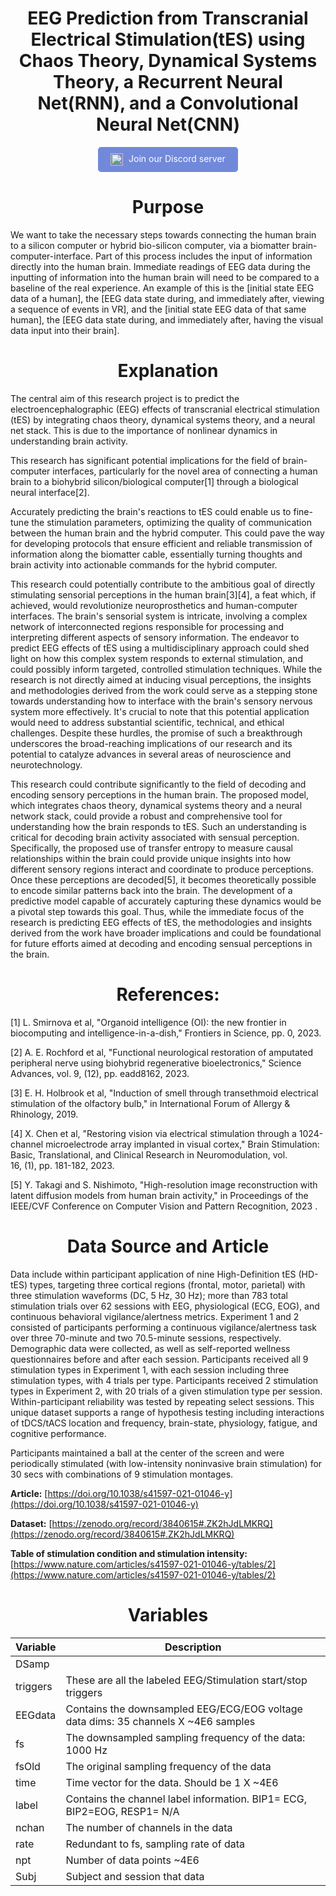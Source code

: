 <h1 align="center">EEG Prediction from Transcranial Electrical Stimulation(tES) using Chaos Theory, Dynamical Systems Theory, a Recurrent Neural Net(RNN), and a Convolutional Neural Net(CNN)</h1>

<p align="center">
  <a href="https://discord.gg/HBHGvDxDmt" style="display: inline-block; background-color: #7289DA; color: #FFFFFF; padding: 10px 20px; border-radius: 5px; text-decoration: none;">
    <img src="https://logodownload.org/wp-content/uploads/2017/11/discord-logo-0.png" alt="Discord logo" width="20" height="20" style="vertical-align: middle; margin-right: 5px;">
    Join our Discord server
  </a>
</p>

<h1 align="center">Purpose</h1>

We want to take the necessary steps towards connecting the human brain to a silicon computer or hybrid bio-silicon computer, via a biomatter brain-computer-interface. Part of this process includes the input of information directly into the human brain. Immediate readings of EEG data during the inputting of information into the human brain will need to be compared to a baseline of the real experience. An example of this is the [initial state EEG data of a human], the [EEG data state during, and immediately after, viewing a sequence of events in VR], and the [initial state EEG data of that same human], the [EEG data state during, and immediately after, having the visual data input into their brain].

<h1 align="center">Explanation</h1>

The central aim of this research project is to predict the electroencephalographic (EEG) effects of transcranial electrical stimulation (tES) by integrating chaos theory, dynamical systems theory, and a neural net stack. This is due to the importance of nonlinear dynamics in understanding brain activity.

This research has significant potential implications for the field of brain-computer interfaces, particularly for the novel area of connecting a human brain to a biohybrid silicon/biological computer[1] through a biological neural interface[2].

Accurately predicting the brain's reactions to tES could enable us to fine-tune the stimulation parameters, optimizing the quality of communication between the human brain and the hybrid computer. This could pave the way for developing protocols that ensure efficient and reliable transmission of information along the biomatter cable, essentially turning thoughts and brain activity into actionable commands for the hybrid computer.

This research could potentially contribute to the ambitious goal of directly stimulating sensorial perceptions in the human brain[3][4], a feat which, if achieved, would revolutionize neuroprosthetics and human-computer interfaces. The brain's sensorial system is intricate, involving a complex network of interconnected regions responsible for processing and interpreting different aspects of sensory information. The endeavor to predict EEG effects of tES using a multidisciplinary approach could shed light on how this complex system responds to external stimulation, and could possibly inform targeted, controlled stimulation techniques. While the research is not directly aimed at inducing visual perceptions, the insights and methodologies derived from the work could serve as a stepping stone towards understanding how to interface with the brain's sensory nervous system more effectively. It's crucial to note that this potential application would need to address substantial scientific, technical, and ethical challenges. Despite these hurdles, the promise of such a breakthrough underscores the broad-reaching implications of our research and its potential to catalyze advances in several areas of neuroscience and neurotechnology.

This research could contribute significantly to the field of decoding and encoding sensory perceptions in the human brain. The proposed model, which integrates chaos theory, dynamical systems theory and a neural network stack, could provide a robust and comprehensive tool for understanding how the brain responds to tES. Such an understanding is critical for decoding brain activity associated with sensual perception. Specifically, the proposed use of transfer entropy to measure causal relationships within the brain could provide unique insights into how different sensory regions interact and coordinate to produce perceptions. Once these perceptions are decoded[5], it becomes theoretically possible to encode similar patterns back into the brain. The development of a predictive model capable of accurately capturing these dynamics would be a pivotal step towards this goal. Thus, while the immediate focus of the research is predicting EEG effects of tES, the methodologies and insights derived from the work have broader implications and could be foundational for future efforts aimed at decoding and encoding sensual perceptions in the brain.

<h1 align="center">References:</h1>

[1] L. Smirnova et al, "Organoid intelligence (OI): the new frontier in biocomputing and intelligence-in-a-dish," Frontiers in Science, pp. 0, 2023.

[2] A. E. Rochford et al, "Functional neurological restoration of amputated peripheral nerve using biohybrid regenerative bioelectronics," Science Advances, vol. 9, (12), pp. eadd8162, 2023.

[3] E. H. Holbrook et al, "Induction of smell through transethmoid electrical stimulation of the olfactory bulb," in International Forum of Allergy & Rhinology, 2019.

[4] X. Chen et al, "Restoring vision via electrical stimulation through a 1024-channel microelectrode array implanted in visual cortex," Brain Stimulation: Basic, Translational, and Clinical Research in Neuromodulation, vol. 16, (1), pp. 181-182, 2023.

[5] Y. Takagi and S. Nishimoto, "High-resolution image reconstruction with latent diffusion models from human brain activity," in Proceedings of the IEEE/CVF Conference on Computer Vision and Pattern Recognition, 2023 .

<h1 align="center">Data Source and Article</h1>

Data include within participant application of nine High-Definition tES (HD-tES) types, targeting three cortical regions (frontal, motor, parietal) with three stimulation waveforms (DC, 5 Hz, 30 Hz); more than 783 total stimulation trials over 62 sessions with EEG, physiological (ECG, EOG), and continuous behavioral vigilance/alertness metrics. Experiment 1 and 2 consisted of participants performing a continuous vigilance/alertness task over three 70-minute and two 70.5-minute sessions, respectively. Demographic data were collected, as well as self-reported wellness questionnaires before and after each session. Participants received all 9 stimulation types in Experiment 1, with each session including three stimulation types, with 4 trials per type. Participants received 2 stimulation types in Experiment 2, with 20 trials of a given stimulation type per session. Within-participant reliability was tested by repeating select sessions. This unique dataset supports a range of hypothesis testing including interactions of tDCS/tACS location and frequency, brain-state, physiology, fatigue, and cognitive performance.

Participants maintained a ball at the center of the screen and were periodically stimulated (with low-intensity noninvasive brain stimulation) for 30 secs with combinations of 9 stimulation montages.

**Article:** [https://doi.org/10.1038/s41597-021-01046-y](https://doi.org/10.1038/s41597-021-01046-y)

**Dataset:** [https://zenodo.org/record/3840615#.ZK2hJdLMKRQ](https://zenodo.org/record/3840615#.ZK2hJdLMKRQ)

**Table of stimulation condition and stimulation intensity:** [https://www.nature.com/articles/s41597-021-01046-y/tables/2](https://www.nature.com/articles/s41597-021-01046-y/tables/2)

<h1 align="center">Variables</h1>

| Variable       | Description                                                         |
|----------------|---------------------------------------------------------------------|
| DSamp          |                                                                     |
| triggers       | These are all the labeled EEG/Stimulation start/stop triggers       |
| EEGdata        | Contains the downsampled EEG/ECG/EOG voltage data dims: 35 channels X ~4E6 samples |
| fs             | The downsampled sampling frequency of the data: 1000 Hz             |
| fsOld          | The original sampling frequency of the data                         |
| time           | Time vector for the data. Should be 1 X ~4E6                        |
| label          | Contains the channel label information. BIP1= ECG, BIP2=EOG, RESP1= N/A |
| nchan          | The number of channels in the data                                  |
| rate           | Redundant to fs, sampling rate of data                              |
| npt            | Number of data points ~4E6                                          |
| Subj           | Subject and session that data

